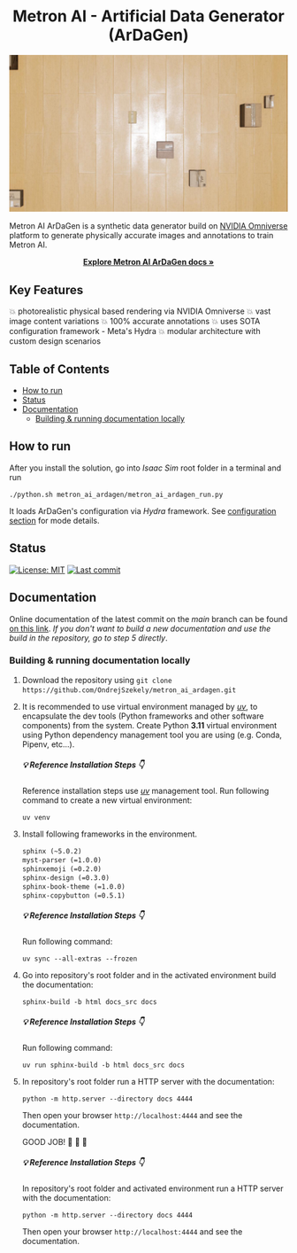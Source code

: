 <h1 align="center">Metron AI - Artificial Data Generator (ArDaGen)</h1> <!-- markdownlint-disable MD033-->

<p align="center">
  <kbd><img src="docs_src/imgs/title_img.jpg" alt="Title Illustative Image" width="700"></kbd>
</p>

Metron AI ArDaGen is a synthetic data generator build on
[NVIDIA Omniverse](https://developer.nvidia.com/nvidia-omniverse-platform) platform to generate physically accurate
images and annotations to train Metron AI.

<p align="center"> <!-- markdownlint-disable MD033-->
    <a href="https://ondrejszekely.github.io/metron_ai_ardagen"><strong>Explore Metron AI ArDaGen docs »</strong></a>
</p>

## Key Features <!-- omit in toc -->

:boom: photorealistic physical based rendering via NVIDIA Omniverse
:boom: vast image content variations
:boom: 100% accurate annotations
:boom: uses SOTA configuration framework - Meta's Hydra
:boom: modular architecture with custom design scenarios

## Table of Contents <!-- omit in toc -->

- [How to run](#how-to-run)
- [Status](#status)
- [Documentation](#documentation)
  - [Building \& running documentation locally](#building--running-documentation-locally)
  
## How to run

After you install the solution, go into *Isaac Sim* root folder in a terminal and run

```shell
./python.sh metron_ai_ardagen/metron_ai_ardagen_run.py
```

It loads ArDaGen's configuration via *Hydra* framework. See [configuration section](https://ondrejszekely.github.io/metron_ai_ardagen/configuration.html) for mode details.

## Status

[![License: MIT](https://img.shields.io/github/license/ondrejszekely/metron_ai_ardagen)](https://opensource.org/licenses/MIT) [![Last commit](https://img.shields.io/github/last-commit/ondrejszekely/metron_ai_ardagen/main)](https://github.com/OndrejSzekely/metron_ai_deepforge/main)

## Documentation

Online documentation of the latest commit on the *main* branch can be found [on this link](https://ondrejszekely.github.io/metron_ai_ardagen). *If you don't want to build a new documentation and use the build in the repository, go to step 5 directly*.

### Building & running documentation locally

1. Download the repository using `git clone https://github.com/OndrejSzekely/metron_ai_ardagen.git`
2. It is recommended to use virtual environment managed by [*uv*](https://docs.astral.sh/uv), to encapsulate the dev tools
   (Python frameworks and other software components) from the system. Create Python **3.11** virtual environment using Python
   dependency management tool you are using (e.g. Conda, Pipenv, etc...).

    ##### :bulb: Reference Installation Steps :point_down:  <!-- markdownlint-disable MD001 MD023--> <!-- omit in toc -->

    Reference installation steps use [*uv*](https://docs.astral.sh/uv) management tool. Run following
    command to create a new virtual environment:

    ```shell
    uv venv
    ```

3. Install following frameworks in the environment.

    ```text
    sphinx (~5.0.2)
    myst-parser (=1.0.0)
    sphinxemoji (=0.2.0)
    sphinx-design (=0.3.0)
    sphinx-book-theme (=1.0.0)
    sphinx-copybutton (=0.5.1)
    ```

    ##### :bulb: Reference Installation Steps :point_down:  <!-- markdownlint-disable MD023 MD024--> <!-- omit in toc -->

    Run following command:

    ```shell
    uv sync --all-extras --frozen
    ```

4. Go into repository's root folder and in the activated environment build the documentation:

   ```shell
   sphinx-build -b html docs_src docs
   ```

   ##### :bulb: Reference Installation Steps :point_down:  <!-- markdownlint-disable MD024--> <!-- omit in toc -->

   Run following command:

   ```shell
   uv run sphinx-build -b html docs_src docs
   ```

5. In repository's root folder run a HTTP server with the documentation:

   ```shell
   python -m http.server --directory docs 4444
   ```

   Then open your browser `http://localhost:4444` and see the documentation.

   GOOD JOB! :raised_hands: :rocket: :dizzy:

   ##### :bulb: Reference Installation Steps :point_down: <!-- markdownlint-disable MD024--> <!-- omit in toc -->

   In repository's root folder and activated environment run a HTTP server with the documentation:

   ```shell
   python -m http.server --directory docs 4444
   ```
  
   Then open your browser `http://localhost:4444` and see the documentation.
